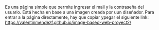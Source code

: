 Es una página simple que permite ingresar el mail y la contraseña del usuario. Está hecha en base a una imagen creada por uun diseñador.
Para entrar a la página directamente, hay que copiar ypegar el siguiente link: https://valentinmendezf.github.io/image-based-web-proyect2/
